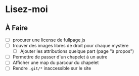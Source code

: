 Lisez-moi
=========

À Faire
-------

* [ ] procurer une license de fullpage.js
* [ ] trouver des images libres de droit pour chaque mystère
    * [ ] Ajouter les attributions quelque part (page "à propos")
* [ ] Permettre de passer d'un chapelet à un autre
* [ ] Afficher une map du parcour du chapelet
* [ ] Rendre `.git/*` inaccessible sur le site
